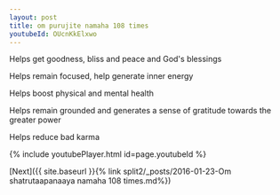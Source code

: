 ```yaml
---
layout: post
title: om purujite namaha 108 times
youtubeId: OUcnKkElxwo
---
```

 
 
Helps get goodness, bliss and peace and God's blessings
 
Helps remain focused, help generate inner energy 
 
Helps boost physical and mental health 
 
Helps remain grounded and generates a sense of gratitude towards the greater power 
 
Helps reduce bad karma
 
 
 
 


{% include youtubePlayer.html id=page.youtubeId %}
 
[Next]({{ site.baseurl }}{% link  split2/_posts/2016-01-23-Om shatrutaapanaaya namaha 108 times.md%})
 
